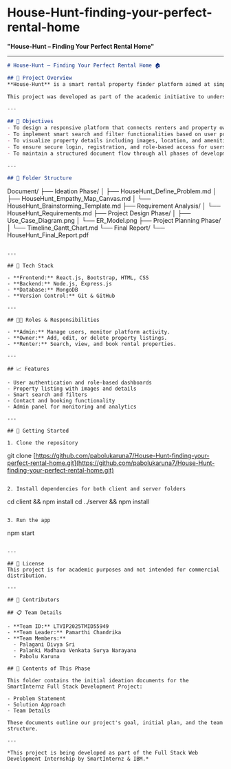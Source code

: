 # House-Hunt-finding-your-perfect-rental-home

**"House-Hunt – Finding Your Perfect Rental Home"**

---

```markdown
# House-Hunt – Finding Your Perfect Rental Home 🏠

## 📌 Project Overview
**House-Hunt** is a smart rental property finder platform aimed at simplifying the process of finding and renting homes. It bridges the gap between property seekers and owners by offering a user-friendly interface, personalized suggestions, and secure communication.

This project was developed as part of the academic initiative to understand the software development lifecycle and apply full-stack development concepts using modern web technologies.

---

## 🎯 Objectives
- To design a responsive platform that connects renters and property owners.
- To implement smart search and filter functionalities based on user preferences.
- To visualize property details including images, location, and amenities.
- To ensure secure login, registration, and role-based access for users (Admin, Owner, Renter).
- To maintain a structured document flow through all phases of development.

---

## 📂 Folder Structure

```

Document/
├── Ideation Phase/
│   ├── HouseHunt\_Define\_Problem.md
│   ├── HouseHunt\_Empathy\_Map\_Canvas.md
│   └── HouseHunt\_Brainstorming\_Template.md
├── Requirement Analysis/
│   └── HouseHunt\_Requirements.md
├── Project Design Phase/
│   ├── Use\_Case\_Diagram.png
│   └── ER\_Model.png
├── Project Planning Phase/
│   └── Timeline\_Gantt\_Chart.md
└── Final Report/
└── HouseHunt\_Final\_Report.pdf

```

---

## 🔧 Tech Stack

- **Frontend:** React.js, Bootstrap, HTML, CSS  
- **Backend:** Node.js, Express.js  
- **Database:** MongoDB  
- **Version Control:** Git & GitHub

---

## 👨‍💻 Roles & Responsibilities

- **Admin:** Manage users, monitor platform activity.
- **Owner:** Add, edit, or delete property listings.
- **Renter:** Search, view, and book rental properties.

---

## 📈 Features

- User authentication and role-based dashboards
- Property listing with images and details
- Smart search and filters
- Contact and booking functionality
- Admin panel for monitoring and analytics

---

## 🚀 Getting Started

1. Clone the repository  
```

git clone [https://github.com/pabolukaruna7/House-Hunt-finding-your-perfect-rental-home.git](https://github.com/pabolukaruna7/House-Hunt-finding-your-perfect-rental-home.git)

```

2. Install dependencies for both client and server folders  
```

cd client && npm install
cd ../server && npm install

```

3. Run the app  
```

npm start

```

---

## 📝 License
This project is for academic purposes and not intended for commercial distribution.

---

## 🤝 Contributors

## 📋 Team Details

- **Team ID:** LTVIP2025TMID55949
- **Team Leader:** Pamarthi Chandrika
- **Team Members:**
  - Palagani Divya Sri
  - Palanki Madhava Venkata Surya Narayana
  - Pabolu Karuna

## 📁 Contents of This Phase

This folder contains the initial ideation documents for the SmartInternz Full Stack Development Project:

- Problem Statement
- Solution Approach
- Team Details

These documents outline our project's goal, initial plan, and the team structure.

---

*This project is being developed as part of the Full Stack Web Development Internship by SmartInternz & IBM.*


